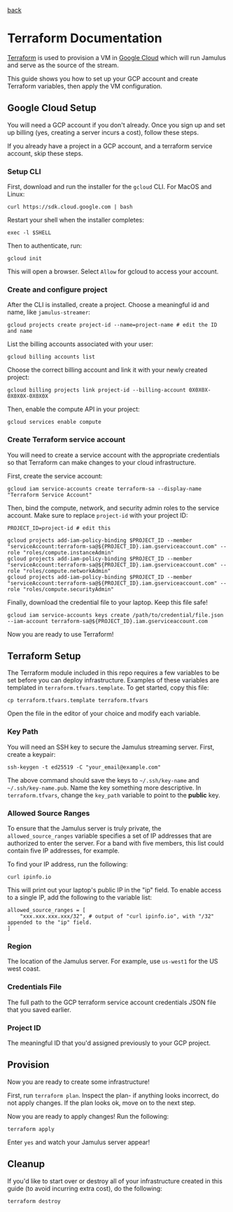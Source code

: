 [back](..)

# Terraform Documentation

[Terraform](https://www.terraform.io) is used to provision a VM in [Google Cloud](https://cloud.google.com) which will run Jamulus and serve as the source of the stream.

This guide shows you how to set up your GCP account and create Terraform variables, then apply the VM configuration.

## Google Cloud Setup

You will need a GCP account if you don't already. Once you sign up and set up billing (yes, creating a server incurs a cost), follow these steps.

If you already have a project in a GCP account, and a terraform service account, skip these steps.

### Setup CLI

First, download and run the installer for the `gcloud` CLI. For MacOS and Linux:
```
curl https://sdk.cloud.google.com | bash
```

Restart your shell when the installer completes:
```
exec -l $SHELL
```

Then to authenticate, run:
```
gcloud init
```

This will open a browser. Select `Allow` for gcloud to access your account.

### Create and configure project

After the CLI is installed, create a project. Choose a meaningful id and name, like `jamulus-streamer`:
```
gcloud projects create project-id --name=project-name # edit the ID and name
```

List the billing accounts associated with your user:
```
gcloud billing accounts list
```

Choose the correct billing account and link it with your newly created project:
```
gcloud billing projects link project-id --billing-account 0X0X0X-0X0X0X-0X0X0X
```

Then, enable the compute API in your project:
```
gcloud services enable compute
```

### Create Terraform service account

You will need to create a service account with the appropriate credentials so that Terraform can make changes to your cloud infrastructure.

First, create the service account:
```
gcloud iam service-accounts create terraform-sa --display-name "Terraform Service Account"
```

Then, bind the compute, network, and security admin roles to the service account. Make sure to replace `project-id` with your project ID:
```
PROJECT_ID=project-id # edit this

gcloud projects add-iam-policy-binding $PROJECT_ID --member "serviceAccount:terraform-sa@${PROJECT_ID}.iam.gserviceaccount.com" --role "roles/compute.instanceAdmin"
gcloud projects add-iam-policy-binding $PROJECT_ID --member "serviceAccount:terraform-sa@${PROJECT_ID}.iam.gserviceaccount.com" --role "roles/compute.networkAdmin"
gcloud projects add-iam-policy-binding $PROJECT_ID --member "serviceAccount:terraform-sa@${PROJECT_ID}.iam.gserviceaccount.com" --role "roles/compute.securityAdmin"
```

Finally, download the credential file to your laptop. Keep this file safe!
```
gcloud iam service-accounts keys create /path/to/credential/file.json --iam-account terraform-sa@${PROJECT_ID}.iam.gserviceaccount.com
```

Now you are ready to use Terraform!

## Terraform Setup

The Terraform module included in this repo requires a few variables to be set before you can deploy infrastructure. Examples of these variables are templated in `terraform.tfvars.template`. To get started, copy this file:
```
cp terraform.tfvars.template terraform.tfvars
```

Open the file in the editor of your choice and modify each variable.

### Key Path

You will need an SSH key to secure the Jamulus streaming server. First, create a keypair:
```
ssh-keygen -t ed25519 -C "your_email@example.com"
```

The above command should save the keys to `~/.ssh/key-name` and `~/.ssh/key-name.pub`. Name the key something more descriptive. In `terraform.tfvars`, change the `key_path` variable to point to the **public** key.

### Allowed Source Ranges

To ensure that the Jamulus server is truly private, the `allowed_source_ranges` variable specifies a set of IP addresses that are authorized to enter the server. For a band with five members, this list could contain five IP addresses, for example.

To find your IP address, run the following:
```
curl ipinfo.io
```

This will print out your laptop's public IP in the "ip" field. To enable access to a single IP, add the following to the variable list:
```
allowed_source_ranges = [
    "xxx.xxx.xxx.xxx/32", # output of "curl ipinfo.io", with "/32" appended to the "ip" field.
]
```

### Region

The location of the Jamulus server. For example, use `us-west1` for the US west coast.

### Credentials File

The full path to the GCP terraform service account credentials JSON file that you saved earlier.

### Project ID

The meaningful ID that you'd assigned previously to your GCP project.

## Provision

Now you are ready to create some infrastructure!

First, run `terraform plan`. Inspect the plan- if anything looks incorrect, do not apply changes. If the plan looks ok, move on to the next step.

Now you are ready to apply changes! Run the following:
```
terraform apply
```

Enter `yes` and watch your Jamulus server appear!

## Cleanup

If you'd like to start over or destroy all of your infrastructure created in this guide (to avoid incurring extra cost), do the following:
```
terraform destroy
```
